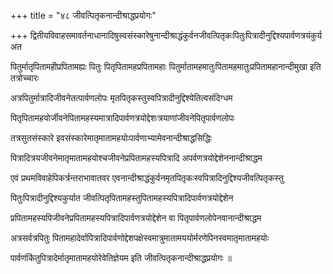 +++
title = "४८ जीवत्पितृकनान्दीश्राद्धप्रयोगः"

+++
द्वितीयविवाहसमावर्तनाधानादिषुस्वसंस्कारेषुनान्दीश्राद्धंकुर्वनजीवत्पितृकःपितुःपित्रादीनुद्दिश्यपार्वणत्रयंकुर्य अत

पितुर्मातृपितामहीप्रपितामह्यः पितुः पितृपितामहप्रपितामहाः पितुर्मातामहमातुःपितामहमातुःप्रपितामहानान्दीमुखा इति तत्रोच्चारः

अत्रपितुर्मात्रादिजीवनेतत्पार्वणलोपः मृतपितृकस्तुस्वपित्रादीनुद्दिश्येतित्वसंदिग्धम

पितृपितामहयोर्जीवनेपितामहस्यमात्रादिपार्वणत्रयोद्देशःत्रयाणांजीवनेपितृपार्वणलोपः

तत्रसुतसंस्कारे इवसंस्कारेमातृमातामहयोःपार्वणाभ्यामेवनान्दीश्राद्धसिद्धिः

पित्रादित्रयजीवनेमातृमातामहयोश्चजीवनेप्रपितामहस्यपित्रादि अपर्वणत्रयोद्देशेननान्दीश्राद्धम

एवं प्रथमविवाहेपिकर्त्रन्तराभावातवर एवनान्दीश्राद्धंकुर्वनमृतपितृकःस्वपित्रादिनुद्दिश्यजीवत्पितृकस्तु

पितुःपित्रादीनुद्दिश्यकुर्यात जीवत्पितृपितामहस्तुपितामहस्यपित्रादिपार्वणत्रयोद्देशेन

प्रपितामहस्यपिजीवनेप्रपितामहस्यपित्रादिपार्वणत्रयोद्देशेन वा पितृपार्वणलोपेनवानान्दीश्राद्धम

अत्रसर्वत्रपितुः पितामहादेर्वापित्रादिपार्वणोद्देशपक्षेस्वमात्रुमातामययोर्मरणेपिनस्वमातृमातामहयोः

पार्वणंकिंतुपित्रादेर्मातृमातामहयोरेवेतिज्ञेयम इति जीवत्पितृकनान्दीश्राद्धप्रयोगः ॥
